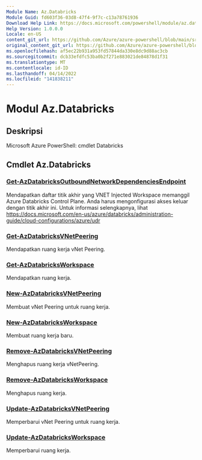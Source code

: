 ```yaml
---
Module Name: Az.Databricks
Module Guid: fd603f36-03d8-47f4-9f7c-c13a78761936
Download Help Link: https://docs.microsoft.com/powershell/module/az.databricks
Help Version: 1.0.0.0
Locale: en-US
content_git_url: https://github.com/Azure/azure-powershell/blob/main/src/Databricks/help/Az.Databricks.md
original_content_git_url: https://github.com/Azure/azure-powershell/blob/main/src/Databricks/help/Az.Databricks.md
ms.openlocfilehash: af5ec22b931a953fd57844da330e8dc9d88ac3cb
ms.sourcegitcommit: dcb33efdfc53ba0b2f271e883021de84878d1f31
ms.translationtype: MT
ms.contentlocale: id-ID
ms.lasthandoff: 04/14/2022
ms.locfileid: "141838211"
---
```

# Modul Az.Databricks
## Deskripsi
Microsoft Azure PowerShell: cmdlet Databricks

## Cmdlet Az.Databricks
### [Get-AzDatabricksOutboundNetworkDependenciesEndpoint](Get-AzDatabricksOutboundNetworkDependenciesEndpoint.md)
Mendapatkan daftar titik akhir yang VNET Injected Workspace memanggil Azure Databricks Control Plane.
Anda harus mengonfigurasi akses keluar dengan titik akhir ini.
Untuk informasi selengkapnya, lihat https://docs.microsoft.com/en-us/azure/databricks/administration-guide/cloud-configurations/azure/udr

### [Get-AzDatabricksVNetPeering](Get-AzDatabricksVNetPeering.md)
Mendapatkan ruang kerja vNet Peering.

### [Get-AzDatabricksWorkspace](Get-AzDatabricksWorkspace.md)
Mendapatkan ruang kerja.

### [New-AzDatabricksVNetPeering](New-AzDatabricksVNetPeering.md)
Membuat vNet Peering untuk ruang kerja.

### [New-AzDatabricksWorkspace](New-AzDatabricksWorkspace.md)
Membuat ruang kerja baru.

### [Remove-AzDatabricksVNetPeering](Remove-AzDatabricksVNetPeering.md)
Menghapus ruang kerja vNetPeering.

### [Remove-AzDatabricksWorkspace](Remove-AzDatabricksWorkspace.md)
Menghapus ruang kerja.

### [Update-AzDatabricksVNetPeering](Update-AzDatabricksVNetPeering.md)
Memperbarui vNet Peering untuk ruang kerja.

### [Update-AzDatabricksWorkspace](Update-AzDatabricksWorkspace.md)
Memperbarui ruang kerja.

